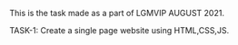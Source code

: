This is the task made as a part of LGMVIP AUGUST 2021.

TASK-1: Create a single page website using HTML,CSS,JS.
